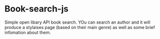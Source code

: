 # Book-search-js

Simple open libary API book search. YOu can search an author and it will produce a stylaises page (based on their main genre) as well as some brief infomation about them.
